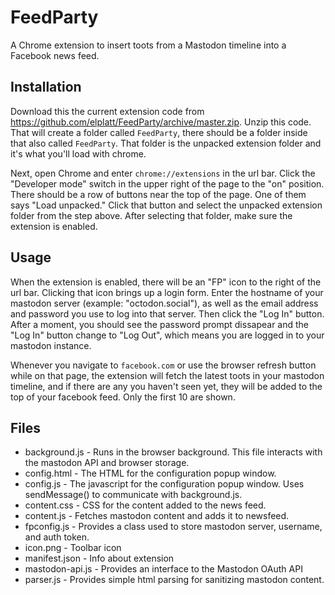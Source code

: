 
# FeedParty
A Chrome extension to insert toots from a Mastodon timeline into a Facebook news feed.

## Installation
Download this the current extension code from https://github.com/elplatt/FeedParty/archive/master.zip.
Unzip this code. That will create a folder called `FeedParty`, there should be a folder inside that also called `FeedParty`.
That folder is the unpacked extension folder and it's what you'll load with chrome.

Next, open Chrome and enter `chrome://extensions` in the url bar. Click the "Developer mode" switch in the upper right of the page to the "on" position. There should be a row of buttons near the top of the page. One of them says "Load unpacked." Click that button and select the unpacked extension folder from the step above. After selecting that folder, make sure the extension is enabled.

## Usage
When the extension is enabled, there will be an "FP" icon to the right of the url bar.
Clicking that icon brings up a login form. Enter the hostname of your mastodon server (example: "octodon.social"),
as well as the email address and password you use to log into that server. Then click the "Log In" button.
After a moment, you should see the password prompt dissapear and the "Log In" button change to "Log Out", which means
you are logged in to your mastodon instance.

Whenever you navigate to `facebook.com` or use the browser refresh button while on that page,
the extension will fetch the latest toots in your mastodon timeline, and if there are any you haven't seen yet,
they will be added to the top of your facebook feed. Only the first 10 are shown.

## Files
- background.js - Runs in the browser background. This file interacts with the mastodon API and browser storage.
- config.html - The HTML for the configuration popup window.
- config.js - The javascript for the configuration popup window. Uses sendMessage() to communicate with background.js.
- content.css - CSS for the content added to the news feed.
- content.js - Fetches mastodon content and adds it to newsfeed.
- fpconfig.js - Provides a class used to store mastodon server, username, and auth token.
- icon.png - Toolbar icon
- manifest.json - Info about extension
- mastodon-api.js - Provides an interface to the Mastodon OAuth API
- parser.js - Provides simple html parsing for sanitizing mastodon content.
